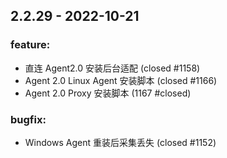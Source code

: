 
## 2.2.29 - 2022-10-21 


### feature: 
  * 直连 Agent2.0 安装后台适配 (closed #1158)
  * Agent 2.0 Linux Agent 安装脚本 (closed #1166)
  * Agent 2.0 Proxy 安装脚本 (1167 #closed)

### bugfix: 
  * Windows Agent 重装后采集丢失 (closed #1152)
